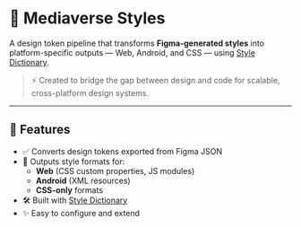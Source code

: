 # 🎨 Mediaverse Styles

A design token pipeline that transforms **Figma-generated styles** into platform-specific outputs — Web, Android, and CSS — using [Style Dictionary](https://amzn.github.io/style-dictionary/#/).

> ⚡ Created to bridge the gap between design and code for scalable, cross-platform design systems.

---

## 🚀 Features

- ✅ Converts design tokens exported from Figma JSON
- 🧩 Outputs style formats for:
  - **Web** (CSS custom properties, JS modules)
  - **Android** (XML resources)
  - **CSS-only** formats
- 🛠 Built with [Style Dictionary](https://amzn.github.io/style-dictionary/#/)
- ✨ Easy to configure and extend

